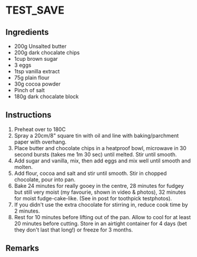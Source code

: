 # TEST_SAVE

## Ingredients

* 200g Unsalted butter
* 200g dark chocalate chips
* 1cup brown sugar
* 3 eggs
* 1tsp vanilla extract
* 75g plain flour
* 30g cocoa powder
* Pinch of salt
* 180g dark chocalate block

## Instructions

1. Preheat over to 180C
2. Spray a 20cm/8" square tin with oil and line with baking/parchment paper with overhang.
3. Place butter and chocolate chips in a heatproof bowl, microwave in 30 second bursts (takes me 1m 30 sec) until melted. Stir until smooth.
4. Add sugar and vanilla, mix, then add eggs and mix well until smooth and molten.
5. Add flour, cocoa and salt and stir until smooth. Stir in chopped chocolate, pour into pan.
6. Bake 24 minutes for really gooey in the centre, 28 minutes for fudgey but still very moist (my favourie, shown in video & photos), 32 minutes for moist fudge-cake-like. (See in post for toothpick testphotos).
7. If you didn't use the extra chocolate for stirring in, reduce cook time by 2 minutes.
8. Rest for 10 minutes before lifting out of the pan. Allow to cool for at least 20 minutes before cutting. Store in an airtight container for 4 days (bet they don't last that long!) or freeze for 3 months.

## Remarks
